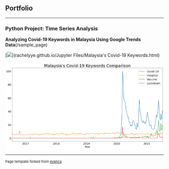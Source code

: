 ## Portfolio

---

### Python Project: Time Series Analysis

**Analyzing Covid-19 Keywords in Malaysia Using Google Trends Data**(/sample_page)


[![](https://img.shields.io/badge/Jupyter-Open%20Notebook-FFA500?logo=Jupyter)](rachelyye.github.io/Jupyter Files/Malaysia's Covid-19 Keywords.html)


<img src="images/Malaysia's Covid-19 Keywords.png"/>





---
<p style="font-size:11px">Page template forked from <a href="https://github.com/evanca/quick-portfolio">evanca</a></p>
<!-- Remove above link if you don't want to attibute -->
